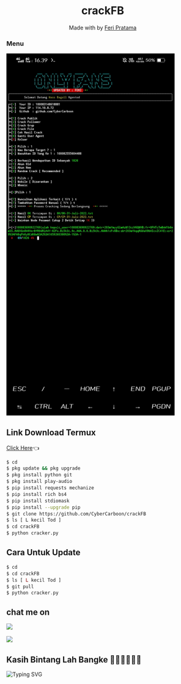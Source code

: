 <h1 align="center">
  crackFB
</h1>
</div>
<p align="center">
  Made with  by <a href="https://github.com/CyberCarboon">Feri Pratama</a>
</p>
<p align="center">
 
### Menu
 <img src="https://github.com/CyberCarboon/crackFB/blob/main/updated.jpg" width="440" title="Menu" alt="Menu">
</p>

## Link Download Termux
[Click Here](https://f-droid.org/repo/com.termux_117.apk)👈
```bash
$ cd
$ pkg update && pkg upgrade
$ pkg install python git
$ pkg install play-audio
$ pip install requests mechanize
$ pip install rich bs4
$ pip install stdiomask
$ pip install --upgrade pip
$ git clone https://github.com/CyberCarboon/crackFB
$ ls [ L kecil Tod ]
$ cd crackFB
$ python cracker.py
```
## Cara Untuk Update 
```php
$ cd
$ cd crackFB
$ ls [ L kecil Tod ]
$ git pull
$ python cracker.py
```
## chat me on

[![](https://img.shields.io/badge/Github-black?logo=Github&logoColor=black&labelColor=white)](https://www.github.com/CyberCarboon)

[![](https://img.shields.io/badge/Whatsapp-CHAT-blue?logo=Whatsapp&logoColor=Brightgreen&labelColor=white)](https://wa.me/6288225349583?text=dari+github)

## Kasih Bintang Lah Bangke 🌟🌟🌟🌟🌟🌟
![Typing SVG](https://readme-typing-svg.herokuapp.com?lines=Semoga+Harimu+Menyenangkan....!+)
